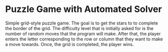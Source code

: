 # Puzzle Game with Automated Solver
Simple grid-style puzzle game.
The goal is to get the stars to to complete the border of the grid.
The difficulty level that is initially asked for is the number of random moves that the program will make.
After that, the player enters the letter corresponding to the row or column that they want to make a move towards.
Once, the grid is completed, the player wins.

